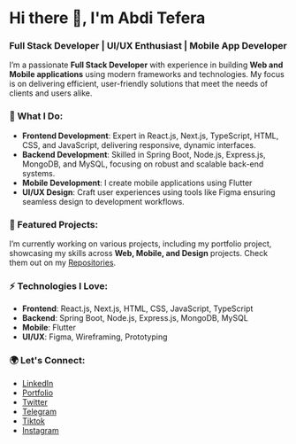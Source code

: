 # Hi there 👋, I'm Abdi Tefera

### Full Stack Developer | UI/UX Enthusiast | Mobile App Developer

I’m a passionate **Full Stack Developer** with experience in building **Web and Mobile applications** using modern frameworks and technologies. My focus is on delivering efficient, user-friendly solutions that meet the needs of clients and users alike.

### 🚀 What I Do:
- **Frontend Development**: Expert in React.js, Next.js, TypeScript, HTML, CSS, and JavaScript, delivering responsive, dynamic interfaces.
- **Backend Development**: Skilled in Spring Boot, Node.js, Express.js, MongoDB, and MySQL, focusing on robust and scalable back-end systems.
- **Mobile Development**: I create mobile applications using Flutter
- **UI/UX Design**: Craft user experiences using tools like Figma ensuring seamless design to development workflows.

### 🌟 Featured Projects:
I’m currently working on various projects, including my portfolio project, showcasing my skills across **Web, Mobile, and Design** projects. Check them out on my [Repositories](https://github.com/AbdiTefera?tab=repositories).

### ⚡ Technologies I Love:
- **Frontend**: React.js, Next.js, HTML, CSS, JavaScript, TypeScript
- **Backend**: Spring Boot, Node.js, Express.js, MongoDB, MySQL
- **Mobile**: Flutter
- **UI/UX**: Figma, Wireframing, Prototyping

### 🌍 Let's Connect:
- [LinkedIn](https://www.linkedin.com/in/abditefera/)
- [Portfolio](https://yourportfolio.com)
- [Twitter](https://x.com/abditefera1)
- [Telegram](t.me/abditefera)
- [Tiktok](https://www.tiktok.com/@design2develop)
- [Instagram](https://www.instagram.com/abdi_tefera/)
